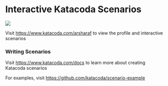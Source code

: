 # Interactive Katacoda Scenarios

[![](http://shields.katacoda.com/katacoda/arsharaf/count.svg)](https://www.katacoda.com/arsharaf "Get your profile on Katacoda.com")

Visit https://www.katacoda.com/arsharaf to view the profile and interactive scenarios

### Writing Scenarios
Visit https://www.katacoda.com/docs to learn more about creating Katacoda scenarios

For examples, visit https://github.com/katacoda/scenario-example
